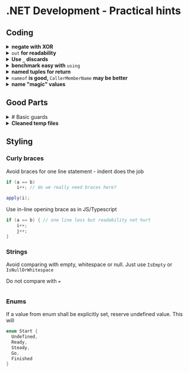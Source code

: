 # .NET Development - Practical hints
## Coding
<details>
<summary><b>negate with XOR</b></summary>

 

```diff csharp

var isLoading = false;

// ...

-     isLoading = !isLoading

+     isLoading ^= true; // this explicitly tells of inversion

 

-    legacyObject.SomeLongModuleName.PoorlyNamedVariableA1c = !legacyObject.SomeLongModuleName.PoorlyNamedVariableAlc;

+    legacyObject.SomeLongModuleName.PoorlyNamedVariable1 ^= true;

// terser and prevents typing errors (when one applies a var/prop with similar name)

```

</details>

 

<details>

<summary><code>out</code> <b>for readability</b></summary>

 

```csharp

if (!pauseComplete(out var msRemaining))

   module.Sleep(msRemaining);

```

</details>

<details>

<summary><b>Use <code>_</code> discards</b></summary>

For *null-coalescing*

```csharp

_order = order?? throw new ArgumentNullException(nameof(order)); // at least one line spared

```

 To avoid visual noise from needless there but required by signature arguments
 ```csharp
 protected virtual void OnThresholdReached(sender _, EventArgs __) { BlueScreenError.Surprise(); };
 ```
 
 To note that a method is used for side-effect
 ```csharp
 _ = TryParse(input, out int value);
 _ 
 ```
 
</details>

<details>

<summary><b>benchmark easy with</b> <code>using</code></summary>

For straightforward logging/profiling use <code>ctor</code> and <code>Dispose()</code> of a being *used* benchmark.

<code>[CallerMemberName]</code> in the constructor will prevent mistaken names of the being *benchmarked*.

```csharp

using (var benchmark = new Benchmark()) {
    // benchmarked stuff here
}

 

class Benchmark : IDisposable
{
   string _caller;

   public Benchmark([CallerMemberName] string caller = "<undefined>") {

      _caller = caller;

      // start log here id-d with _caller

   }    

   public void Dispose() {

       // finish log here id-d with _caller

   }

}

```

</details>

<details>

<summary><b>named tuples for return</b></summary>

Even in the stricktest OOD does not manadate to declare objects for every trifle.

```csharp

 

```

</details>

<details>

<summary><code>nameof</code><b> is good, <code></b>CallerMemberName</code> <b>may be better</b></summary>


```diff csharp

+   public

-   private

```  

</details>
 

<details>

<summary><b>name "magic" values</b></summary>

   

```diff csharp

-     legacySystem.ModuleD1.Abracadabra = true; // specifies that text input is treated culture-insensitive

+     bool IsInputCultureInvariant = ...

+     legacySystem.ModuleD1.Abracadabra = IsInputCultureInvariant;

   

-     popup(shortMessage).ShowFor(3200);

+     popup(shortMessage).ShowFor(Ux.Milliseconds.MinToReadPrompt);

```

</details>
 
## Good Parts
<details>

<summary># Basic guards</summary>
 </details>
 
 <details>

<summary><b>Cleaned temp files</b></summary>

The naming of *temporary* folder (and files) is deceptive. It grows, unless you time up to time clean this folder on your own. Even prominent applications put tons of waste there. &nbsp;&nbsp;<sup>**_win**</sup>


&nbsp;&nbsp;<sub><sup>**_win**</sup>&nbsp;&nbsp;And Windows&trade; predictably won't care about these files, say, on restart.</sub>

 
If your application exchanges/stores big volumes of data through %tmp%, it's nice .

Keeping track of created temp files and deleting them on exit (e.g. flushing specific subfolder) isn't the award-winning idea:

+ application may crash

+ you shoud distinguish between instances of the same application

+ the logic for temp files could be compicated (e.g. biz process on the end of application)

 

<code>FileOptions.DeleteOnClose</code> may be suitable. In the snippet below a file won't be deleted if only power supply abruptly goes off:

```csharp

using (var fs = new FileStream(Path.GetTempFileName(), FileMode.Open,

          FileAccess.ReadWrite, FileShare.None, 4096, FileOptions.DeleteOnClose)) {

               // payload here: reading or storing data into/from shared prop

}

```

Nice to develop a kind of wrapper, through which data is sent/read to/from temp storage.

</details>
 
## Styling
  ### Curly braces
Avoid braces for one line statement - indent does the job
```csharp
if (a == b)
    i++; // do we really need braces here?

apply(i);
```

Use in-line opening brace as in JS/Typescript 
```csharp
if (a == b) { // one line less but readability not hurt
    i++;
    j++;
}
```
### Strings
Avoid comparing with empty, whitespace or null. Just use `IsEmpty` or `IsNullOrWhitespace`


Do not compare with <code>=</code>
  
```csharp

```

### Enums
If a value from enum shall be explicitly set, reserve undefined value. This will 
```csharp
enum Start {
  Undefined,
  Ready,
  Steady,
  Go,
  Finished
}
```

